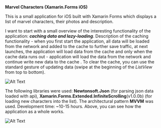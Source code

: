 
**Marvel Characters (Xamarin.Forms iOS)**

This is a small application for iOS built with Xamarin Forms which displays a list of marvel characters, their photos and description.

I want to start with a small overview of the interesting functionality of the application: ***caching data and lazy-loading***. Description of the caching functionality - when you first start the application, all data will be loaded from the network and added to the cache to further save traffic, at next launches, the application will load data from the cache and only when the cache data runs out - application will load the data from the network and continue write new data to the cache . To clear the cache, you can use the standard gesture of updating data (swipe at the beginning of the *ListView* from top to bottom).

![Alt Text](https://github.com/leonidlist/MarvelXamarin/blob/master/AppDemos/AppDemo.gif)

The following libraries were used: **Newtonsoft.Json** (for parsing json data loaded with api), **Xamarin.Forms.Extended.InfiniteScrolling**(v1.0.0b) (for loading new characters into the list). The architectural pattern **MVVM** was used.
Development time: ~10-15 hours. Above, you can see how the application as a whole works.

![Alt Text](https://github.com/leonidlist/MarvelXamarin/blob/master/AppDemos/AppDemo2.gif)
